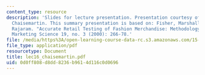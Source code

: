 ```yaml
---
content_type: resource
description: 'Slides for lecture presentation. Presentation courtesy of Adrien de
  Chaisemartin. This summary presentation is based on: Fisher, Marshall, and Kumar
  Rajaram. "Accurate Retail Testing of Fashion Merchandise: Methodology and Application."
  Marketing Science 19, no. 3 (2000): 266-78.'
file: /media/https%3A/open-learning-course-data-rc.s3.amazonaws.com/15-764-the-theory-of-operations-management-spring-2004/0d0ff808d8dd8236b9614d116c0d0696_lec16_chaisemartin.pdf
file_type: application/pdf
resourcetype: Document
title: lec16_chaisemartin.pdf
uid: 0d0ff808-d8dd-8236-b961-4d116c0d0696
---
```

